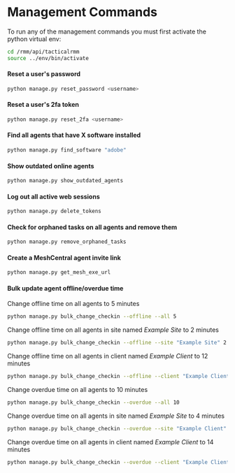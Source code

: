 # Management Commands

To run any of the management commands you must first activate the python virtual env:
```bash
cd /rmm/api/tacticalrmm
source ../env/bin/activate
```

#### Reset a user's password
```bash
python manage.py reset_password <username>
```

#### Reset a user's 2fa token
```bash
python manage.py reset_2fa <username>
```

#### Find all agents that have X software installed
```bash
python manage.py find_software "adobe"
```

#### Show outdated online agents
```bash
python manage.py show_outdated_agents
```

#### Log out all active web sessions
```bash
python manage.py delete_tokens
```

#### Check for orphaned tasks on all agents and remove them
```bash
python manage.py remove_orphaned_tasks
```

#### Create a MeshCentral agent invite link
```bash
python manage.py get_mesh_exe_url
```

#### Bulk update agent offline/overdue time

Change offline time on all agents to 5 minutes
```bash
python manage.py bulk_change_checkin --offline --all 5
```

Change offline time on all agents in site named *Example Site* to 2 minutes
```bash
python manage.py bulk_change_checkin --offline --site "Example Site" 2
```

Change offline time on all agents in client named *Example Client* to 12 minutes
```bash
python manage.py bulk_change_checkin --offline --client "Example Client" 12
```

Change overdue time on all agents to 10 minutes
```bash
python manage.py bulk_change_checkin --overdue --all 10
```

Change overdue time on all agents in site named *Example Site* to 4 minutes
```bash
python manage.py bulk_change_checkin --overdue --site "Example Client" 4
```

Change overdue time on all agents in client named *Example Client* to 14 minutes
```bash
python manage.py bulk_change_checkin --overdue --client "Example Client" 14
```
